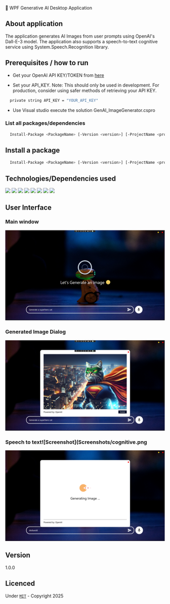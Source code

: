 ﻿🤖 WPF Generative AI Desktop Application

## About application

The application generates AI Images from user prompts using OpenAI's Dall-E-3 model.
The application also supports a speech-to-text cognitive service using System.Speech.Recognition library.

## Prerequisites / how to run

- Get your OpenAI API KEY/TOKEN from [here](https://platform.openai.com/docs/overview)

- Set your API_KEY. Note: This should only be used in development. For production, consider using safer methods of retrieving your API KEY.

```bash
  private string API_KEY = "YOUR_API_KEY"
```

- Use Visual studio execute the solution GenAI_ImageGenerator.cspro

### List all packages/dependencies 

```bash
  Install-Package <PackageName> [-Version <version>] [-ProjectName <project>] [-Source <source>] [-DependencyVersion <dependency>]
```

## Install a package

```bash
  Install-Package <PackageName> [-Version <version>] [-ProjectName <project>] [-Source <source>] [-DependencyVersion <dependency>]
```

## Technologies/Dependencies used

<div id="badges">
  <img src="https://img.shields.io/badge/-C Sharp-green" />
  <img src="https://img.shields.io/badge/-dotnet core 8-red" />
  <img src="https://img.shields.io/badge/-WPF-blue" />
  <img src="https://img.shields.io/badge/-Xaml-green" />
  <img src="https://img.shields.io/badge/-OpenAI-red" />
  <img src="https://img.shields.io/badge/-Serilog-brown" />
  <img src="https://img.shields.io/badge/-Microsoft Dependency Injection-green" />
  <img src="https://img.shields.io/badge/-Material Design-blue" />
</div>

## User Interface

### Main window 
![Screenshot](Screenshots/MainWindow.png)

### Generated Image Dialog
![Screenshot](Screenshots/dialog.png)

### Speech to text![Screenshot](Screenshots/cognitive.png

![Screenshot](Screenshots/loading.png)

## Version 
1.0.0

## Licenced 
Under [`MIT`](LICENSE) - Copyright 2025  

